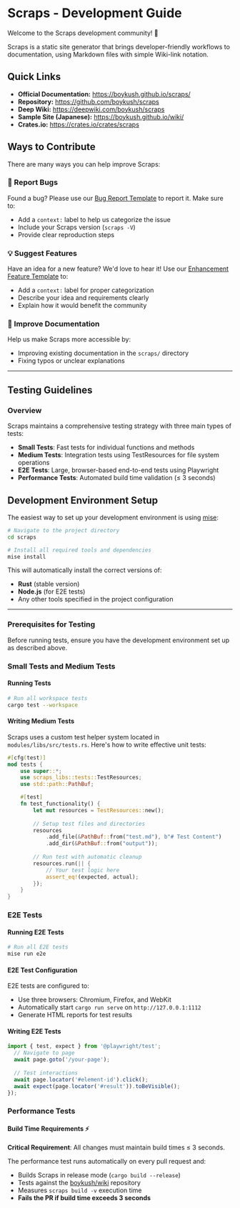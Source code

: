 # Scraps - Development Guide

Welcome to the Scraps development community! 🎉

Scraps is a static site generator that brings developer-friendly workflows to documentation, using Markdown files with simple Wiki-link notation.

## Quick Links

- **Official Documentation:** https://boykush.github.io/scraps/
- **Repository:** https://github.com/boykush/scraps
- **Deep Wiki:** https://deepwiki.com/boykush/scraps
- **Sample Site (Japanese):** https://boykush.github.io/wiki/
- **Crates.io:** https://crates.io/crates/scraps

## Ways to Contribute

There are many ways you can help improve Scraps:

### 🐛 Report Bugs
Found a bug? Please use our [Bug Report Template](https://github.com/boykush/scraps/issues/new?assignees=&labels=bug&projects=&template=bug-report-template.md&title=) to report it. Make sure to:
- Add a `context:` label to help us categorize the issue
- Include your Scraps version (`scraps -V`)
- Provide clear reproduction steps

### 💡 Suggest Features
Have an idea for a new feature? We'd love to hear it! Use our [Enhancement Feature Template](https://github.com/boykush/scraps/issues/new?assignees=&labels=enhancement&projects=&template=enhancement-feature-template.md&title=) to:
- Add a `context:` label for proper categorization
- Describe your idea and requirements clearly
- Explain how it would benefit the community

### 📖 Improve Documentation
Help us make Scraps more accessible by:
- Improving existing documentation in the `scraps/` directory
- Fixing typos or unclear explanations

---

## Testing Guidelines

### Overview

Scraps maintains a comprehensive testing strategy with three main types of tests:
- **Small Tests**: Fast tests for individual functions and methods
- **Medium Tests**: Integration tests using TestResources for file system operations
- **E2E Tests**: Large, browser-based end-to-end tests using Playwright
- **Performance Tests**: Automated build time validation (≤ 3 seconds)

## Development Environment Setup

The easiest way to set up your development environment is using [mise](https://mise.jdx.dev/):

```bash
# Navigate to the project directory
cd scraps

# Install all required tools and dependencies
mise install
```

This will automatically install the correct versions of:
- **Rust** (stable version)
- **Node.js** (for E2E tests)
- Any other tools specified in the project configuration

---

### Prerequisites for Testing

Before running tests, ensure you have the development environment set up as described above.

### Small Tests and Medium Tests

#### Running Tests

```bash
# Run all workspace tests
cargo test --workspace
```

#### Writing Medium Tests

Scraps uses a custom test helper system located in `modules/libs/src/tests.rs`. Here's how to write effective unit tests:

```rust
#[cfg(test)]
mod tests {
    use super::*;
    use scraps_libs::tests::TestResources;
    use std::path::PathBuf;

    #[test]
    fn test_functionality() {
        let mut resources = TestResources::new();
        
        // Setup test files and directories
        resources
            .add_file(&PathBuf::from("test.md"), b"# Test Content")
            .add_dir(&PathBuf::from("output"));
        
        // Run test with automatic cleanup
        resources.run(|| {
            // Your test logic here
            assert_eq!(expected, actual);
        });
    }
}
```

### E2E Tests

#### Running E2E Tests

```bash
# Run all E2E tests
mise run e2e
```

#### E2E Test Configuration

E2E tests are configured to:
- Use three browsers: Chromium, Firefox, and WebKit
- Automatically start `cargo run serve` on `http://127.0.0.1:1112`
- Generate HTML reports for test results

#### Writing E2E Tests

```typescript
import { test, expect } from '@playwright/test';
  // Navigate to page
  await page.goto('/your-page');
  
  // Test interactions
  await page.locator('#element-id').click();
  await expect(page.locator('#result')).toBeVisible();
});
```

### Performance Tests

#### Build Time Requirements ⚡

**Critical Requirement**: All changes must maintain build times ≤ 3 seconds.

The performance test runs automatically on every pull request and:
- Builds Scraps in release mode (`cargo build --release`)
- Tests against the [boykush/wiki](https://github.com/boykush/wiki) repository
- Measures `scraps build -v` execution time
- **Fails the PR if build time exceeds 3 seconds**